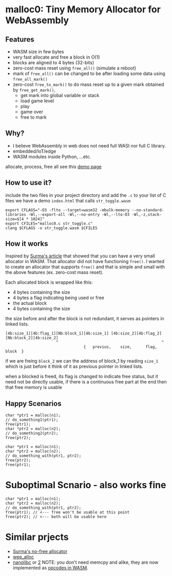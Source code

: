 # malloc0: Tiny Memory Allocator for WebAssembly

## Features

- WASM size in few bytes
- very fast allocate and free a block in O(1)
- blocks are aligned to 4 bytes (32-bits)
- zero-cost mass reset using `free_all()` (simulate a reboot)
- mark of `free_all()` can be changed to be after loading some data using `free_all_mark()`
- zero-cost `free_to_mark()` to do mass reset up to a given mark obtained by `free_get_mark()`,
  - get mark into global variable or stack
  - load game level
  - play
  - game over
  - free to mark

## Why?

- I believe WebAssembly in web does not need full WASI nor full C library.
- embedded/IoT/edge
- WASM modules inside Python, ...etc.

allocate, process, free all see this [demo page](https://muayyad-alsadi.github.io/wasm-demos/histogram-matching/index.html)

## How to use it?

include the two files in your project directory and add the `.c` to your list of C files
we have a demo `index.html` that calls `str_toggle.wasm`

```
export CFLAGS="-O3 -flto --target=wasm32 -mbulk-memory --no-standard-libraries -Wl,--export-all -Wl,--no-entry -Wl,--lto-O3 -Wl,-z,stack-size=$[4 * 1024]"
export CFILES="malloc0.c str_toggle.c"
clang $CFLAGS -o str_toggle.wasm $CFILES
```

## How it works

Inspired by [Surma's article](https://surma.dev/things/c-to-webassembly/)
that showed that you can have a very small allocator in WASM.
That allocator did not have functioning `free()`.
I wanted to create an allocator that supports `free()` and that is simple and small with the above features (ex. zero-cost mass reset).


Each allocated block is wrapped like this:

- 4 bytes containing the size
- 4 bytes a flag indicating being used or free
- the actual block
- 4 bytes containing the size

the size before and after the block is not redundant, it serves as pointers in linked lists.

```
[4b:size_1][4b:flag_1][Nb:block_1][4b:size_1] [4b:size_2][4b:flag_2][Nb:block_2][4b:size_2]
                      ^                                             ^
                                  {   previus,    size,      flag,      block  }
```

if we are freing `block_2` we can the address of block_1 by reading `size_1` which is just before it
think of it as previous pointer in linked lists.

when a blocked is freed, its flag is changed to indicate free status,
but it need not be directly usable,
if there is a continuous free part at the end then that free memory is usable

## Happy Scenarios

```
char *ptr1 = malloc(n1);
// do_something1(ptr1);
free(ptr1);
char *ptr2 = malloc(n2);
// do_something2(ptr2);
free(ptr2);
```

```
char *ptr1 = malloc(n1);
char *ptr2 = malloc(n2);
// do_something_with(ptr1, ptr2);
free(ptr2);
free(ptr1);
```

# Suboptimal Scnario - also works fine


```
char *ptr1 = malloc(n1);
char *ptr2 = malloc(n2);
// do_something_with(ptr1, ptr2);
free(ptr1); // <--- free won't be usable at this point
free(ptr2); // <--- both will be usable here
```

# Similar prjects

- [Surma's no-free allocator](https://surma.dev/things/c-to-webassembly/)
- [wee_alloc](https://github.com/rustwasm/wee_alloc/tree/master/wee_alloc)
- [nanolibc](https://github.com/PetterS/clang-wasm/blob/master/nanolibc/memory.cpp) or [2](https://github.com/bsletten/wasm_tdg/blob/main/ch05/helloworld/nanolibc/memory.cpp) NOTE: you don't need memcpy and alike, they are now implemented as [opcodes in WASM](https://github.com/WebAssembly/bulk-memory-operations/blob/master/proposals/bulk-memory-operations/Overview.md).



